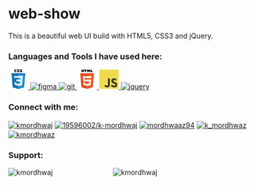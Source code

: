 # web-show
This is a beautiful web UI build with HTML5, CSS3 and jQuery.


<h3 align="left">Languages and Tools I have used here:</h3>
<p align="left">  <a href="https://www.w3schools.com/css/" target="_blank" rel="noreferrer"> <img src="https://raw.githubusercontent.com/devicons/devicon/master/icons/css3/css3-original-wordmark.svg" alt="css3" width="40" height="40"/> </a> <a href="https://www.figma.com/" target="_blank" rel="noreferrer"> <img src="https://www.vectorlogo.zone/logos/figma/figma-icon.svg" alt="figma" width="40" height="40"/> </a> <a href="https://git-scm.com/" target="_blank" rel="noreferrer"> <img src="https://www.vectorlogo.zone/logos/git-scm/git-scm-icon.svg" alt="git" width="40" height="40"/> </a>  <a href="https://www.w3.org/html/" target="_blank" rel="noreferrer"> <img src="https://raw.githubusercontent.com/devicons/devicon/master/icons/html5/html5-original-wordmark.svg" alt="html5" width="40" height="40"/> </a> <a href="https://developer.mozilla.org/en-US/docs/Web/JavaScript" target="_blank" rel="noreferrer"> <img src="https://raw.githubusercontent.com/devicons/devicon/master/icons/javascript/javascript-original.svg" alt="javascript" width="40" height="40"/> </a> <a href="https://jquery.com" target="_blank" rel="noreferrer"> <img src="https://avatars.githubusercontent.com/u/70142?s=280&v=4" alt="jquery" width="40" height="40"/> </a> </p>


<h3 align="left">Connect with me:</h3>
<p align="left">
<a href="https://linkedin.com/in/kmordhwaj" target="blank"><img align="center" src="https://raw.githubusercontent.com/rahuldkjain/github-profile-readme-generator/master/src/images/icons/Social/linked-in-alt.svg" alt="kmordhwaj" height="30" width="40" /></a>
<a href="https://stackoverflow.com/users/19596002/k-mordhwaj" target="blank"><img align="center" src="https://raw.githubusercontent.com/rahuldkjain/github-profile-readme-generator/master/src/images/icons/Social/stack-overflow.svg" alt="19596002/k-mordhwaj" height="30" width="40" /></a>
<a href="https://fb.com/mordhwaaz94" target="blank"><img align="center" src="https://raw.githubusercontent.com/rahuldkjain/github-profile-readme-generator/master/src/images/icons/Social/facebook.svg" alt="mordhwaaz94" height="30" width="40" /></a>
<a href="https://instagram.com/k_mordhwaz" target="blank"><img align="center" src="https://raw.githubusercontent.com/rahuldkjain/github-profile-readme-generator/master/src/images/icons/Social/instagram.svg" alt="k_mordhwaz" height="30" width="40" /></a>
<a href="https://www.hackerrank.com/kmordhwaz" target="blank"><img align="center" src="https://raw.githubusercontent.com/rahuldkjain/github-profile-readme-generator/master/src/images/icons/Social/hackerrank.svg" alt="kmordhwaz" height="30" width="40" /></a>
</p>

<h3 align="left">Support:</h3>
<p><a href="https://www.buymeacoffee.com/kmordhwaj"> <img align="left" src="https://cdn.buymeacoffee.com/buttons/v2/default-yellow.png" height="50" width="210" alt="kmordhwaj" /></a><a href="https://ko-fi.com/kmordhwaj"> <img align="left" src="https://cdn.ko-fi.com/cdn/kofi3.png?v=3" height="50" width="210" alt="kmordhwaj" /></a></p><br><br>




